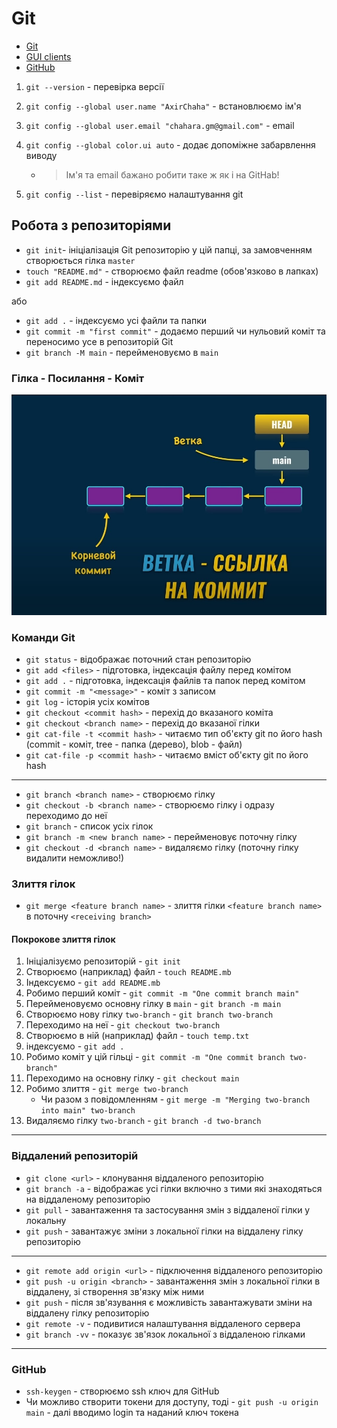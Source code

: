 # Git

- [Git](https://git-scm.com/)
- [GUI clients](https://git-scm.com/download/gui/windows)
- [GitHub](https://github.com/)

1. `git --version` - перевірка версії
2. `git config --global user.name "AxirChaha"` - встановлюємо ім'я
3. `git config --global user.email "chahara.gm@gmail.com"` - email
4. `git config --global color.ui auto` - додає допоміжне забарвлення виводу

    - > Ім'я та email бажано робити таке ж як і на GitHab!

4. `git config --list` - перевіряємо налаштування git

## Робота з репозиторіями

 - `git init`- ініціалізація Git репозиторію у цій папці, за замовченням створюється гілка `master`
 - `touch "README.md"` - створюємо файл readme (обов'язково в лапках)
 - `git add README.md` - індексуємо файл 

або

 - `git add .` - індексуємо усі файли та папки
 - `git commit -m "first commit"` - додаємо перший чи нульовий коміт та переносимо усе в репозиторій Git
 - `git branch -M main` - перейменовуємо в `main`

### Гілка - Посилання - Коміт

![img1](images/img1.jpg)


### Команди Git

- `git status` - відображає поточний стан репозиторію
- `git add <files>` - підготовка, індексація файлу перед комітом
- `git add .` - підготовка, індексація файлів та папок перед комітом
- `git commit -m "<message>"` - коміт з записом
- `git log` - історія усіх комітов
- `git checkout <commit hash>` - перехід до вказаного коміта
- `git checkout <branch name>` - перехід до вказаної гілки
- `git cat-file -t <commit hash>` - читаємо тип об'єкту git по його hash (commit - коміт, tree - папка (дерево), blob - файл)
- `git cat-file -p <commit hash>` - читаємо вміст об'єкту git по його hash 
---
- `git branch <branch name>` - створюємо гілку
- `git checkout -b <branch name>` - створюємо гілку і одразу переходимо до неї
- `git branch` - список усіх гілок
- `git branch -m <new branch name>` - перейменовує поточну гілку
- `git checkout -d <branch name>` - видаляємо гілку (поточну гілку видалити неможливо!)

### Злиття гілок

- `git merge <feature branch name>` - злиття гілки `<feature branch name>` в поточну `<receiving branch>`

#### Покрокове злиття гілок

1. Ініціалізуємо репозиторій - `git init`
2. Створюємо (наприклад) файл - `touch README.mb`
3. Індексуємо - `git add README.mb`
4. Робимо перший коміт - `git commit -m "One commit branch main"`
5. Перейменовуємо основну гілку в `main` - `git branch -m main`
6. Створюємо нову гілку `two-branch` - `git branch two-branch`
7. Переходимо на неї - `git checkout two-branch`
8. Створюємо в ній (наприклад) файл - `touch temp.txt`
9. індексуємо - `git add .`
10. Робимо коміт у цій гільці - `git commit -m "One commit branch two-branch"`
11. Переходимо на основну гілку - `git checkout main`
12. Робимо злиття - `git merge two-branch`
    - Чи разом з повідомленням - `git merge -m "Merging two-branch into main" two-branch`
13. Видаляємо гілку `two-branch` - `git branch -d two-branch`
---

### Віддалений репозиторій

- `git clone <url>` - клонування віддаленого репозиторію
- `git branch -a` - відображає усі гілки включно з тими які знаходяться на віддаленому репозиторію
- `git pull` - завантаження та застосування змін з віддаленої гілки у локальну
- `git push` - завантажує зміни з локальної гілки на віддалену гілку репозиторію

---

- `git remote add origin <url>` - підключення віддаленого репозиторію
- `git push -u origin <branch>` - завантаження змін з локальної гілки в віддалену, зі створення зв'язку між ними 
- `git push` - після зв'язування є можливість завантажувати зміни на віддалену гілку репозиторію
- `git remote -v` - подивитися налаштування віддаленого сервера
- `git branch -vv` - показує зв'язок локальної з віддаленою гілками

---

### GitHub

- `ssh-keygen` - створюємо ssh ключ для GitHub
- Чи можливо створити токени для доступу, тоді - `git push -u origin main` - далі вводимо login та наданий ключ токена


